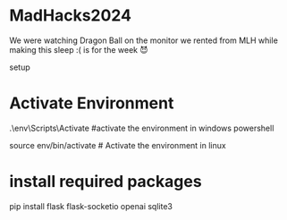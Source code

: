 # MadHacks2024
We were watching Dragon Ball on the monitor we rented from MLH while making this
sleep :( is for the week 😈


setup 

# Activate Environment
.\env\Scripts\Activate #activate the environment in windows powershell

source env/bin/activate  # Activate the environment in linux

# install required packages
pip install flask flask-socketio openai sqlite3

